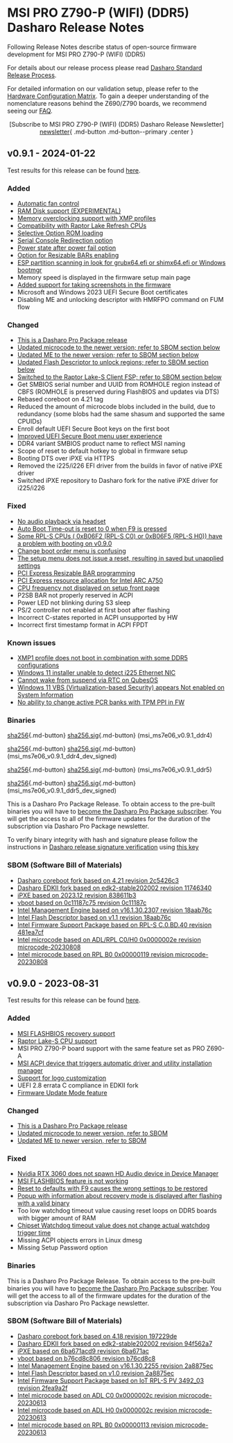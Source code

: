 # MSI PRO Z790-P (WIFI) (DDR5) Dasharo Release Notes

Following Release Notes describe status of open-source firmware development for
MSI PRO Z790-P (WIFI) (DDR5)

For details about our release process please read
[Dasharo Standard Release Process](../../dev-proc/standard-release-process.md).

For detailed information on our validation setup, please refer to the
[Hardware Configuration Matrix](hardware-matrix.md). To gain a deeper
understanding of the nomenclature reasons behind the Z690/Z790 boards, we
recommend seeing our [FAQ](../../unified/msi/faq.md).

<center>

[Subscribe to MSI PRO Z790-P (WIFI) (DDR5) Dasharo Release Newsletter]
[newsletter]{ .md-button .md-button--primary .center }

</center>

## v0.9.1 - 2024-01-22

Test results for this release can be found
[here](https://github.com/Dasharo/osfv-results/tree/main/boards/msi/ms7e06/results.csv).

### Added

- [Automatic fan control](https://github.com/Dasharo/dasharo-issues/issues/381)
- [RAM Disk support (EXPERIMENTAL)](https://github.com/Dasharo/dasharo-issues/issues/277)
- [Memory overclocking support with XMP profiles](https://docs.dasharo.com/dasharo-menu-docs/dasharo-system-features/#memory-configuration)
- [Compatibility with Raptor Lake Refresh CPUs](https://github.com/Dasharo/dasharo-issues/issues/534)
- [Selective Option ROM loading](https://docs.dasharo.com/dasharo-menu-docs/dasharo-system-features/#pcipcie-configuration)
- [Serial Console Redirection option](https://docs.dasharo.com/dasharo-menu-docs/dasharo-system-features/#serial-port-configuration)
- [Power state after power fail option](https://docs.dasharo.com/dasharo-menu-docs/dasharo-system-features/#power-management-options)
- [Option for Resizable BARs enabling](https://docs.dasharo.com/dasharo-menu-docs/dasharo-system-features/#pcipcie-configuration)
- [ESP partition scanning in look for grubx64.efi or shimx64.efi or Windows bootmgr](https://github.com/Dasharo/dasharo-issues/issues/94)
- Memory speed is displayed in the firmware setup main page
- [Added support for taking screenshots in the firmware](https://docs.dasharo.com/dev-proc/screenshots/#taking-screenshots)
- Microsoft and Windows 2023 UEFI Secure Boot certificates
- Disabling ME and unlocking descriptor with HMRFPO command on FUM flow

### Changed

- [This is a Dasharo Pro Package release](https://docs.dasharo.com/dev-proc/versioning/#dasharo-pro-package-releases)
- [Updated microcode to the newer version; refer to SBOM section below](https://github.com/coreboot/intel-microcode/commit/6788bb07eb5f9e9b83c31ea1364150fe898f450a)
- [Updated ME to the newer version; refer to SBOM section below](https://github.com/Dasharo/dasharo-blobs/tree/main/msi/ms7e06)
- [Updated Flash Descriptor to unlock regions; refer to SBOM section below](https://github.com/Dasharo/dasharo-blobs/tree/main/msi/ms7e06)
- [Switched to the Raptor Lake-S Client FSP; refer to SBOM section below](https://github.com/intel/FSP/tree/481ea7cf0bae0107c3e14aa746e52657647142f3/RaptorLakeFspBinPkg/Client/RaptorLakeS)
- Get SMBIOS serial number and UUID from ROMHOLE region instead of CBFS
  (ROMHOLE is preserved during FlashBIOS and updates via DTS)
- Rebased coreboot on 4.21 tag
- Reduced the amount of microcode blobs included in the build, due to
  redundancy (some blobs had the same shasum and supported the same CPUIDs)
- Enroll default UEFI Secure Boot keys on the first boot
- [Improved UEFI Secure Boot menu user experience](https://docs.dasharo.com/dasharo-menu-docs/device-manager/#secure-boot-configuration)
- DDR4 variant SMBIOS product name to reflect MSI naming
- Scope of reset to default hotkey to global in firmware setup
- Booting DTS over iPXE via HTTPS
- Removed the i225/i226 EFI driver from the builds in favor of native iPXE
  driver
- Switched iPXE repository to Dasharo fork for the native iPXE driver for
  i225/i226

### Fixed

- [No audio playback via headset](https://github.com/Dasharo/dasharo-issues/issues/483)
- [Auto Boot Time-out is reset to 0 when F9 is pressed](https://github.com/Dasharo/dasharo-issues/issues/513)
- [Some RPL-S CPUs ( 0xB06F2 (RPL-S C0) or 0xB06F5 (RPL-S H0)) have a problem with booting on v0.9.0](https://github.com/Dasharo/dasharo-issues/issues/496)
- [Change boot order menu is confusing](https://github.com/Dasharo/dasharo-issues/issues/422)
- [The setup menu does not issue a reset, resulting in saved but unapplied settings](https://github.com/Dasharo/dasharo-issues/issues/398)
- [PCI Express Resizable BAR programming](https://github.com/Dasharo/dasharo-issues/issues/565)
- [PCI Express resource allocation for Intel ARC A750](https://github.com/Dasharo/dasharo-issues/issues/584)
- [CPU frequency not displayed on setup front page](https://github.com/Dasharo/dasharo-issues/issues/662)
- P2SB BAR not properly reserved in ACPI
- Power LED not blinking during S3 sleep
- PS/2 controller not enabled at first boot after flashing
- Incorrect C-states reported in ACPI unsupported by HW
- Incorrect first timestamp format in ACPI FPDT

### Known issues

- [XMP1 profile does not boot in combination with some DDR5 configurations](https://github.com/Dasharo/dasharo-issues/issues/683)
- [Windows 11 installer unable to detect i225 Ethernet NIC](https://github.com/Dasharo/dasharo-issues/issues/482)
- [Cannot wake from suspend via RTC on QubesOS](https://github.com/Dasharo/dasharo-issues/issues/484)
- [Windows 11 VBS (Virtualization-based Security) appears Not enabled on System Information](https://github.com/Dasharo/dasharo-issues/issues/539)
- [No ability to change active PCR banks with TPM PPI in FW](https://github.com/Dasharo/dasharo-issues/issues/521)

### Binaries

[sha256][msi_ms7e06_v0.9.1_ddr4.rom_hash]{.md-button}
[sha256.sig][msi_ms7e06_v0.9.1_ddr4.rom_sig]{.md-button}
(msi_ms7e06_v0.9.1_ddr4)

[sha256][msi_ms7e06_v0.9.1_ddr4_dev_signed.rom_hash]{.md-button}
[sha256.sig][msi_ms7e06_v0.9.1_ddr4_dev_signed.rom_sig]{.md-button}
(msi_ms7e06_v0.9.1_ddr4_dev_signed)

[sha256][msi_ms7e06_v0.9.1_ddr5.rom_hash]{.md-button}
[sha256.sig][msi_ms7e06_v0.9.1_ddr5.rom_sig]{.md-button}
(msi_ms7e06_v0.9.1_ddr5)

[sha256][msi_ms7e06_v0.9.1_ddr5_dev_signed.rom_hash]{.md-button}
[sha256.sig][msi_ms7e06_v0.9.1_ddr5_dev_signed.rom_sig]{.md-button}
(msi_ms7e06_v0.9.1_ddr5_dev_signed)

This is a Dasharo Pro Package Release. To obtain access to the pre-built
binaries you will have to
[become the Dasharo Pro Package subscriber](../../ways-you-can-help-us.md#become-a-dasharo-pro-package-subscriber).
You will get the access to all of the firmware updates for the duration of the
subscription via Dasharo Pro Package newsletter.

To verify binary integrity with hash and signature please follow the
instructions in [Dasharo release signature verification](/guides/signature-verification)
using [this key](https://raw.githubusercontent.com/3mdeb/3mdeb-secpack/master/dasharo/msi_ms7e06/dasharo-release-0.x-compatible-with-msi-ms-7e06-signing-key.asc)

### SBOM (Software Bill of Materials)

- [Dasharo coreboot fork based on 4.21 revision 2c5426c3](https://github.com/Dasharo/coreboot/tree/2c5426c3)
- [Dasharo EDKII fork based on edk2-stable202002 revision 11746340](https://github.com/Dasharo/edk2/tree/11746340)
- [iPXE based on 2023.12 revision 838611b3](https://github.com/Dasharo/ipxe/tree/838611b3)
- [vboot based on 0c11187c75 revision 0c11187c](https://chromium.googlesource.com/chromiumos/platform/vboot_reference/+/0c11187c/)
- [Intel Management Engine based on v16.1.30.2307 revision 18aab76c](https://github.com/Dasharo/dasharo-blobs/blob/18aab76c/msi/ms7e06/me.bin)
- [Intel Flash Descriptor based on v1.1 revision 18aab76c](https://github.com/Dasharo/dasharo-blobs/blob/18aab76c/msi/ms7e06/descriptor.bin)
- [Intel Firmware Support Package based on RPL-S C.0.BD.40 revision 481ea7cf](https://github.com/intel/FSP/tree/481ea7cf/RaptorLakeFspBinPkg/Client/RaptorLakeS)
- [Intel microcode based on ADL/RPL C0/H0 0x0000002e revision microcode-20230808](https://github.com/intel/Intel-Linux-Processor-Microcode-Data-Files/tree/microcode-20230808/intel-ucode/06-97-05)
- [Intel microcode based on RPL B0 0x00000119 revision microcode-20230808](https://github.com/intel/Intel-Linux-Processor-Microcode-Data-Files/tree/microcode-20230808/intel-ucode/06-b7-01)

## v0.9.0 - 2023-08-31

Test results for this release can be found
[here](https://docs.google.com/spreadsheets/d/16wokQYhtS7XA1DQC3Om7FY-IImG6SZisGK7NnzyRGVY/edit?usp=sharing).

### Added

- [MSI FLASHBIOS recovery support](https://docs.dasharo.com/unified/msi/recovery/#using-msi-flashbios-button)
- [Raptor Lake-S CPU support](https://github.com/Dasharo/dasharo-issues/issues/130)
- MSI PRO Z790-P board support with the same feature set as PRO Z690-A
- [MSI ACPI device that triggers automatic driver and utility installation manager](https://www.youtube.com/watch?v=K-v-veV_jvI)
- [Support for logo customization](https://docs.dasharo.com/guides/logo-customization/)
- UEFI 2.8 errata C compliance in EDKII fork
- [Firmware Update Mode feature](https://docs.dasharo.com/dasharo-menu-docs/dasharo-system-features/#dasharo-security-options)

### Changed

- [This is a Dasharo Pro Package release](https://docs.dasharo.com/dev-proc/versioning/#dasharo-pro-package-releases)
- [Updated microcode to newer version, refer to SBOM](https://github.com/coreboot/intel-microcode/commit/390edfb411ba7de8559ad40597c7acb6c6a1ea96)
- [Updated ME to newer version, refer to SBOM](https://github.com/Dasharo/dasharo-blobs/tree/main/msi/ms7e06)

### Fixed

- [Nvidia RTX 3060 does not spawn HD Audio device in Device Manager](https://github.com/Dasharo/dasharo-issues/issues/364)
- [MSI FLASHBIOS feature is not working](https://github.com/Dasharo/dasharo-issues/issues/131)
- [Reset to defaults with F9 causes the wrong settings to be restored](https://github.com/Dasharo/dasharo-issues/issues/355)
- [Popup with information about recovery mode is displayed after flashing with a valid binary](https://github.com/Dasharo/dasharo-issues/issues/269)
- Too low watchdog timeout value causing reset loops on DDR5 boards with
  bigger amount of RAM
- [Chipset Watchdog timeout value does not change actual watchdog trigger time](https://github.com/Dasharo/dasharo-issues/issues/413)
- Missing ACPI objects errors in Linux dmesg
- Missing Setup Password option

### Binaries

This is a Dasharo Pro Package Release. To obtain access to the pre-built
binaries you will have to
[become the Dasharo Pro Package subscriber](../../ways-you-can-help-us.md#become-a-dasharo-pro-package-subscriber).
You will get the access to all of the firmware updates for the duration of the
subscription via Dasharo Pro Package newsletter.

### SBOM (Software Bill of Materials)

- [Dasharo coreboot fork based on 4.18 revision 197229de](https://github.com/Dasharo/coreboot/tree/197229de)
- [Dasharo EDKII fork based on edk2-stable202002 revision 94f562a7](https://github.com/Dasharo/edk2/tree/94f562a7)
- [iPXE based on 6ba671acd9 revision 6ba671ac](https://github.com/ipxe/ipxe/tree/6ba671ac)
- [vboot based on b76cd8c806 revision b76cd8c8](https://chromium.googlesource.com/chromiumos/platform/vboot_reference/+/b76cd8c8/)
- [Intel Management Engine based on v16.1.30.2255 revision 2a8875ec](https://github.com/Dasharo/dasharo-blobs/blob/2a8875ec/msi/ms7e06/me.bin)
- [Intel Flash Descriptor based on v1.0 revision 2a8875ec](https://github.com/Dasharo/dasharo-blobs/blob/2a8875ec/msi/ms7e06/descriptor.bin)
- [Intel Firmware Support Package based on IoT RPL-S PV 3492_03 revision 2fea9a2f](https://github.com/intel/FSP/tree/2fea9a2f/RaptorLakeFspBinPkg/IoT/RaptorLakeS)
- [Intel microcode based on ADL C0 0x0000002c revision microcode-20230613](https://github.com/intel/Intel-Linux-Processor-Microcode-Data-Files/tree/microcode-20230613/intel-ucode/06-97-02)
- [Intel microcode based on ADL H0 0x0000002c revision microcode-20230613](https://github.com/intel/Intel-Linux-Processor-Microcode-Data-Files/tree/microcode-20230613/intel-ucode/06-97-05)
- [Intel microcode based on RPL B0 0x00000113 revision microcode-20230613](https://github.com/intel/Intel-Linux-Processor-Microcode-Data-Files/tree/microcode-20230613/intel-ucode/06-b7-01)

[newsletter]: https://newsletter.3mdeb.com/subscription/KgJ7V_mmJ
[msi_ms7e06_v0.9.1_ddr4.rom_hash]: https://dl.3mdeb.com/open-source-firmware/Dasharo/msi_ms7e06/v0.9.1/msi_ms7e06_v0.9.1_ddr4.rom.sha256
[msi_ms7e06_v0.9.1_ddr4.rom_sig]: https://dl.3mdeb.com/open-source-firmware/Dasharo/msi_ms7e06/v0.9.1/msi_ms7e06_v0.9.1_ddr4.rom.sha256.sig
[msi_ms7e06_v0.9.1_ddr4_dev_signed.rom_hash]: https://dl.3mdeb.com/open-source-firmware/Dasharo/msi_ms7e06/v0.9.1/msi_ms7e06_v0.9.1_ddr4_dev_signed.rom.sha256
[msi_ms7e06_v0.9.1_ddr4_dev_signed.rom_sig]: https://dl.3mdeb.com/open-source-firmware/Dasharo/msi_ms7e06/v0.9.1/msi_ms7e06_v0.9.1_ddr4_dev_signed.rom.sha256.sig
[msi_ms7e06_v0.9.1_ddr5.rom_hash]: https://dl.3mdeb.com/open-source-firmware/Dasharo/msi_ms7e06/v0.9.1/msi_ms7e06_v0.9.1_ddr5.rom.sha256
[msi_ms7e06_v0.9.1_ddr5.rom_sig]: https://dl.3mdeb.com/open-source-firmware/Dasharo/msi_ms7e06/v0.9.1/msi_ms7e06_v0.9.1_ddr5.rom.sha256.sig
[msi_ms7e06_v0.9.1_ddr5_dev_signed.rom_hash]: https://dl.3mdeb.com/open-source-firmware/Dasharo/msi_ms7e06/v0.9.1/msi_ms7e06_v0.9.1_ddr5_dev_signed.rom.sha256
[msi_ms7e06_v0.9.1_ddr5_dev_signed.rom_sig]: https://dl.3mdeb.com/open-source-firmware/Dasharo/msi_ms7e06/v0.9.1/msi_ms7e06_v0.9.1_ddr5_dev_signed.rom.sha256.sig
